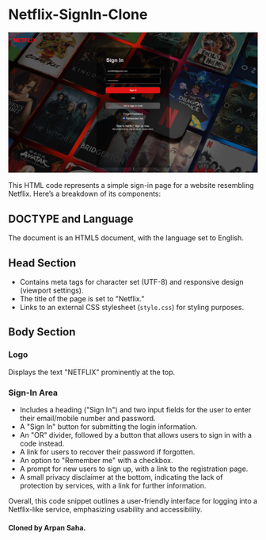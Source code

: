 # Netflix-SignIn-Clone
![preview](./preview.png)

This HTML code represents a simple sign-in page for a website resembling Netflix. Here’s a breakdown of its components:

## DOCTYPE and Language
The document is an HTML5 document, with the language set to English.

## Head Section
- Contains meta tags for character set (UTF-8) and responsive design (viewport settings).
- The title of the page is set to "Netflix."
- Links to an external CSS stylesheet (`style.css`) for styling purposes.

## Body Section

### Logo
Displays the text "NETFLIX" prominently at the top.

### Sign-In Area
- Includes a heading ("Sign In") and two input fields for the user to enter their email/mobile number and password.
- A "Sign In" button for submitting the login information.
- An "OR" divider, followed by a button that allows users to sign in with a code instead.
- A link for users to recover their password if forgotten.
- An option to "Remember me" with a checkbox.
- A prompt for new users to sign up, with a link to the registration page.
- A small privacy disclaimer at the bottom, indicating the lack of protection by services, with a link for further information.

Overall, this code snippet outlines a user-friendly interface for logging into a Netflix-like service, emphasizing usability and accessibility.

#### Cloned by Arpan Saha.
